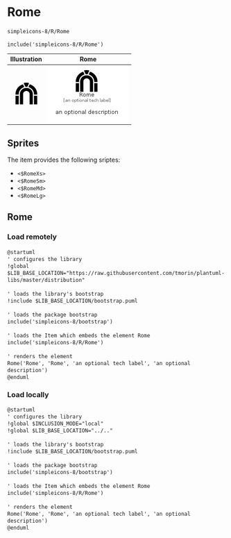 # Rome


```text
simpleicons-8/R/Rome
```

```text
include('simpleicons-8/R/Rome')
```



| Illustration | Rome |
| :---: | :---: |
| ![illustration for Illustration](../../simpleicons-8/R/Rome.png) | ![illustration for Rome](../../simpleicons-8/R/Rome.Local.png) |



## Sprites
The item provides the following sriptes:

- `<$RomeXs>`
- `<$RomeSm>`
- `<$RomeMd>`
- `<$RomeLg>`





## Rome

### Load remotely
```plantuml
@startuml
' configures the library
!global $LIB_BASE_LOCATION="https://raw.githubusercontent.com/tmorin/plantuml-libs/master/distribution"

' loads the library's bootstrap
!include $LIB_BASE_LOCATION/bootstrap.puml

' loads the package bootstrap
include('simpleicons-8/bootstrap')

' loads the Item which embeds the element Rome
include('simpleicons-8/R/Rome')

' renders the element
Rome('Rome', 'Rome', 'an optional tech label', 'an optional description')
@enduml
```

### Load locally
```plantuml
@startuml
' configures the library
!global $INCLUSION_MODE="local"
!global $LIB_BASE_LOCATION="../.."

' loads the library's bootstrap
!include $LIB_BASE_LOCATION/bootstrap.puml

' loads the package bootstrap
include('simpleicons-8/bootstrap')

' loads the Item which embeds the element Rome
include('simpleicons-8/R/Rome')

' renders the element
Rome('Rome', 'Rome', 'an optional tech label', 'an optional description')
@enduml
```

